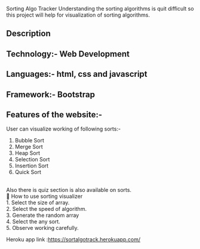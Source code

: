 Sorting Algo Tracker
Understanding the sorting algorithms is quit difficult so this project will help for visualization of sorting algorithms.

## Description 
## Technology:- Web Development
## Languages:- html, css and javascript
## Framework:- Bootstrap
## Features of the website:-
User can visualize working of following sorts:-
1. Bubble Sort
2. Merge Sort
3. Heap Sort
4. Selection Sort
5. Insertion Sort
6. Quick Sort
<br/>
Also there is quiz section is also available on sorts.
<br/>
🤖 How to use sorting visualizer
<br/>
1. Select the size of array.<br/>
2. Select the speed of algorithm.<br/>
3. Generate the random array<br/>
4. Select the any sort.<br/>
5. Observe working carefully.<br/>

Heroku app link :https://sortalgotrack.herokuapp.com/


